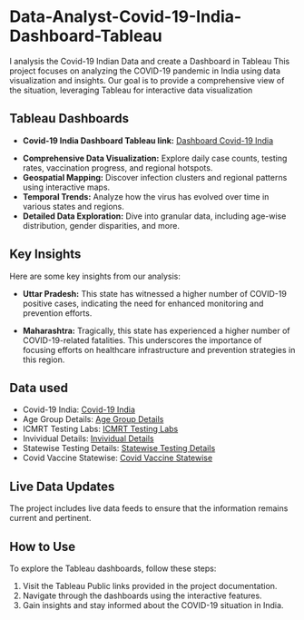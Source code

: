 # Data-Analyst-Covid-19-India-Dashboard-Tableau
I analysis the Covid-19 Indian Data and create a Dashboard in Tableau This project focuses on analyzing the COVID-19 pandemic in India using data visualization and insights. Our goal is to provide a comprehensive view of the situation, leveraging Tableau for interactive data visualization

## Tableau Dashboards
- **Covid-19 India Dashboard Tableau link:**  <a href="https://public.tableau.com/app/profile/ashutosh.maurya4181/viz/Book4_17431519738620/Dashboard12?publish=yes"> Dashboard Covid-19 India </a>

+ **Comprehensive Data Visualization:**   Explore daily case counts, testing rates, vaccination progress, and regional hotspots.
+ **Geospatial Mapping:** Discover infection clusters and regional patterns using interactive maps.
+ **Temporal Trends:** Analyze how the virus has evolved over time in various states and regions.
+ **Detailed Data Exploration:** Dive into granular data, including age-wise distribution, gender disparities, and more.
## Key Insights
Here are some key insights from our analysis:

+ **Uttar Pradesh:** This state has witnessed a higher number of COVID-19 positive cases, indicating the need for enhanced monitoring and prevention efforts.

+ **Maharashtra:** Tragically, this state has experienced a higher number of COVID-19-related fatalities. This underscores the importance of focusing efforts on healthcare infrastructure and prevention strategies in this region.

## Data used
- Covid-19 India: <a href="https://github.com/Ashutosh-py7/Data-Analyst-Covid-19-India-Dashboard-Tableau/blob/main/covid_19_india.csv"> Covid-19 India </a>
- Age Group Details: <a href="https://github.com/Ashutosh-py7/Data-Analyst-Covid-19-India-Dashboard-Tableau/blob/main/AgeGroupDetails.csv"> Age Group Details </a>
- ICMRT Testing Labs: <a href="https://github.com/Ashutosh-py7/Data-Analyst-Covid-19-India-Dashboard-Tableau/blob/main/ICMRTestingLabs.csv"> ICMRT Testing Labs </a>
- Invividual Details: <a href="https://github.com/Ashutosh-py7/Data-Analyst-Covid-19-India-Dashboard-Tableau/blob/main/IndividualDetails.csv"> Invividual Details </a>
- Statewise Testing Details: <a href="https://github.com/Ashutosh-py7/Data-Analyst-Covid-19-India-Dashboard-Tableau/blob/main/StatewiseTestingDetails.csv"> Statewise Testing Details </a>
- Covid Vaccine Statewise: <a href="https://github.com/Ashutosh-py7/Data-Analyst-Covid-19-India-Dashboard-Tableau/blob/main/covid_vaccine_statewise.csv"> Covid Vaccine Statewise </a>

## Live Data Updates
The project includes live data feeds to ensure that the information remains current and pertinent.

## How to Use
To explore the Tableau dashboards, follow these steps:

1. Visit the Tableau Public links provided in the project documentation.
2. Navigate through the dashboards using the interactive features.
3. Gain insights and stay informed about the COVID-19 situation in India.


